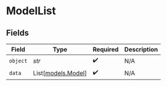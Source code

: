 # ModelList


## Fields

| Field                                    | Type                                     | Required                                 | Description                              |
| ---------------------------------------- | ---------------------------------------- | ---------------------------------------- | ---------------------------------------- |
| `object`                                 | *str*                                    | :heavy_check_mark:                       | N/A                                      |
| `data`                                   | List[[models.Model](../models/model.md)] | :heavy_check_mark:                       | N/A                                      |